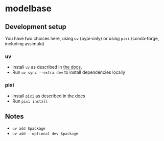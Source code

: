 # modelbase


## Development setup

You have two choices here, using `uv` (pypi-only) or using `pixi` (conda-forge, including assimulo)

### uv

- Install `uv` as described in [the docs](https://docs.astral.sh/uv/getting-started/installation/).
- Run `uv sync --extra dev` to install dependencies locally

### pixi

- Install `pixi` as described in [the docs](https://pixi.sh/latest/#installation)
- Run `pixi install`


## Notes

- `uv add $package`
- `uv add --optional dev $package`

